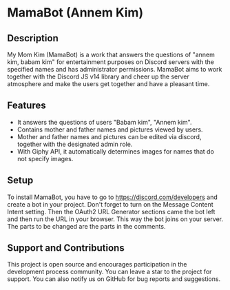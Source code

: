 # MamaBot (Annem Kim)

## Description
My Mom Kim (MamaBot) is a work that answers the questions of "annem kim, babam kim" for entertainment purposes on Discord servers with the specified names and has administrator permissions. MamaBot aims to work together with the Discord JS v14 library and cheer up the server atmosphere and make the users get together and have a pleasant time.

## Features
- It answers the questions of users "Babam kim", "Annem kim".
- Contains mother and father names and pictures viewed by users.
- Mother and father names and pictures can be edited via discord, together with the designated admin role.
- With Giphy API, it automatically determines images for names that do not specify images.

## Setup
To install MamaBot, you have to go to https://discord.com/developers and create a bot in your project. Don't forget to turn on the Message Content Intent setting. Then the OAuth2 URL Generator sections came the bot left and then run the URL in your browser. This way the bot joins on your server.
The parts to be changed are the parts in the comments.

## Support and Contributions
This project is open source and encourages participation in the development process community. You can leave a star to the project for support. You can also notify us on GitHub for bug reports and suggestions.

